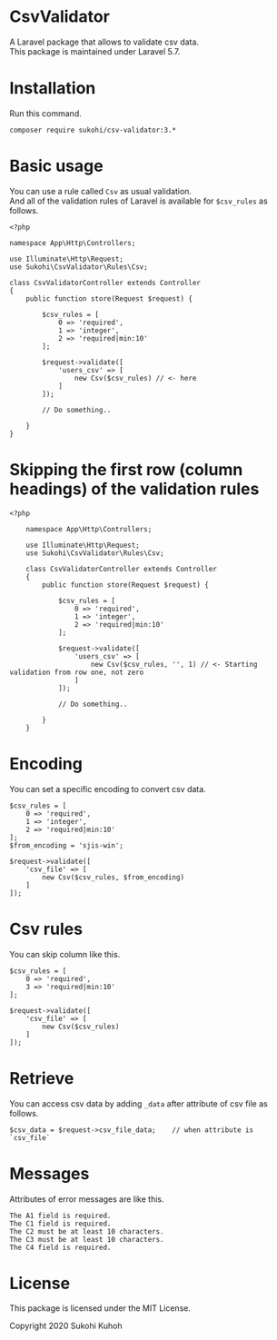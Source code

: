 # CsvValidator
A Laravel package that allows to validate csv data.  
This package is maintained under Laravel 5.7.  

# Installation

Run this command.

    composer require sukohi/csv-validator:3.*
    
# Basic usage

You can use a rule called `Csv` as usual validation.  
And all of the validation rules of Laravel is available for `$csv_rules` as follows.

    <?php
    
    namespace App\Http\Controllers;
    
    use Illuminate\Http\Request;
    use Sukohi\CsvValidator\Rules\Csv;
    
    class CsvValidatorController extends Controller
    {
        public function store(Request $request) {
    
            $csv_rules = [
                0 => 'required',
                1 => 'integer',
                2 => 'required|min:10'
            ];
    
            $request->validate([
                'users_csv' => [
                    new Csv($csv_rules) // <- here
                ]
            ]);
    
            // Do something..
    
        }
    }

# Skipping the first row (column headings) of the validation rules

    <?php
        
        namespace App\Http\Controllers;
        
        use Illuminate\Http\Request;
        use Sukohi\CsvValidator\Rules\Csv;
        
        class CsvValidatorController extends Controller
        {
            public function store(Request $request) {
        
                $csv_rules = [
                    0 => 'required',
                    1 => 'integer',
                    2 => 'required|min:10'
                ];
        
                $request->validate([
                    'users_csv' => [
                        new Csv($csv_rules, '', 1) // <- Starting validation from row one, not zero
                    ]
                ]);
        
                // Do something..
        
            }
        }

# Encoding

You can set a specific encoding to convert csv data.

    $csv_rules = [
        0 => 'required',
        1 => 'integer',
        2 => 'required|min:10'
    ];
    $from_encoding = 'sjis-win';

    $request->validate([
        'csv_file' => [
            new Csv($csv_rules, $from_encoding)
        ]
    ]);

# Csv rules

You can skip column like this.

    $csv_rules = [
        0 => 'required',
        3 => 'required|min:10'
    ];

    $request->validate([
        'csv_file' => [
            new Csv($csv_rules)
        ]
    ]);

# Retrieve

You can access csv data by adding `_data` after attribute of csv file as follows.

    $csv_data = $request->csv_file_data;    // when attribute is `csv_file`

# Messages

Attributes of error messages are like this.

    The A1 field is required.
    The C1 field is required.
    The C2 must be at least 10 characters.
    The C3 must be at least 10 characters.
    The C4 field is required.

# License

This package is licensed under the MIT License.

Copyright 2020 Sukohi Kuhoh
